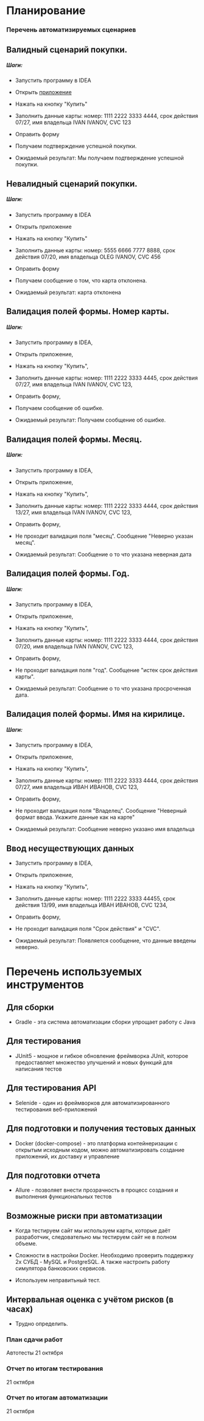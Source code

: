 # Планирование #

### Перечень автоматизируемых сценариев ###

## Валидный сценарий покупки. ##
##### Шаги: #####

* Запустить программу в IDEA

* Открыть [приложение](http://localhost:8080/)

* Нажать на кнопку "Купить"

* Заполнить данные карты: номер: 1111 2222 3333 4444, срок действия 07/27, имя владельца IVAN IVANOV, CVC 123

* Оправить форму

* Получаем подтверждение успешной покупки.

* Ожидаемый результат: Мы получаем подтверждение успешной покупки.

## Невалидный сценарий покупки. ##

##### Шаги: #####

* Запустить программу в IDEA

* Открыть приложение

* Нажать на кнопку "Купить"

* Заполнить данные карты: номер: 5555 6666 7777 8888, срок действия 07/20, имя владельца OLEG IVANOV, CVC 456

* Оправить форму

* Получаем сообщение о том, что карта отклонена.

* Ожидаемый результат: карта отклонена

## Валидация полей формы. Номер карты. ##

##### Шаги: #####

* Запустить программу в IDEA, 

* Открыть приложение,

* Нажать на кнопку "Купить",

* Заполнить данные карты: номер: 1111 2222 3333 4445, срок действия 07/27, имя владельца IVAN IVANOV, CVC 123,

* Оправить форму,

* Получаем сообщение об ошибке.

* Ожидаемый результат: Получаем сообщение об ошибке.

## Валидация полей формы. Месяц. ##

##### Шаги: #####

* Запустить программу в IDEA,

* Открыть приложение,

* Нажать на кнопку "Купить",

* Заполнить данные карты: номер: 1111 2222 3333 4444, срок действия 13/27, имя владельца IVAN IVANOV, CVC 123,

* Оправить форму,

* Не проходит валидация поля "месяц". Сообщение "Неверно указан месяц".

* Ожидаемый результат: Сообщение о то что указана неверная дата

## Валидация полей формы. Год. ##

##### Шаги: #####

* Запустить программу в IDEA,

* Открыть приложение,

* Нажать на кнопку "Купить",

* Заполнить данные карты: номер: 1111 2222 3333 4444, срок действия 07/20, имя владельца IVAN IVANOV, CVC 123,

* Оправить форму,

* Не проходит валидация поля "год". Сообщение "истек срок действия карты".

* Ожидаемый результат: Сообщение о то что указана просроченная дата.

## Валидация полей формы. Имя на кирилице. ##

 ##### Шаги: #####

* Запустить программу в IDEA,

* Открыть приложение,

* Нажать на кнопку "Купить",

* Заполнить данные карты: номер: 1111 2222 3333 4444, срок действия 07/27, имя владельца ИВАН ИВАНОВ, CVC 123,

* Оправить форму,

* Не проходит валидация поля "Владелец". Сообщение "Неверный формат ввода. Укажите данные как на карте"

* Ожидаемый результат: Сообщение неверно указано имя владельца

## Ввод несуществующих данных ##

* Запустить программу в IDEA,

* Открыть приложение,

* Нажать на кнопку "Купить",

* Заполнить данные карты: номер: 1111 2222 3333 44455, срок действия 13/99, имя владельца ИВАН ИВАНОВ, CVC 1234,

* Оправить форму,

* Не проходит валидация поля "Срок действия" и "CVC". 

* Ожидаемый результат: Появляется сообщение, что данные введены неверно.

# Перечень используемых инструментов #

## Для сборки ##

* Gradle - эта система автоматизации сборки упрощает работу с Java 

## Для тестирования ##

* JUnit5 - мощное и гибкое обновление фреймворка JUnit, которое предоставляет множество улучшений и новых функций для написания тестов

## Для тестирования API ## 

* Selenide - один из фреймворков для автоматизированного тестирования веб-приложений

## Для подготовки и получения тестовых данных ## 

* Docker (docker-compose) - это платформа контейнеризации с открытым исходным кодом, можно автоматизировать создание приложений, их доставку и управление
## Для подготовки отчета ## 

* Allure - позволяет внести прозрачность в процесс создания и выполнения функциональных тестов


## Возможные риски при автоматизации ## 

* Когда тестируем сайт мы используем карты, которые даёт разработчик, следовательно мы тестируем сайт не в полном объеме.

* Сложности в настройки Docker. Необходимо проверить поддержку 2х СУБД - MySQL и PostgreSQL. А также настроить работу симулятора банковских сервисов.

* Используем неправитьный тест.

## Интервальная оценка с учётом рисков (в часах) ## 

* Трудно определить.

### План сдачи работ ###
Автотесты
21 октября

### Отчет по итогам тестирования ###
21 октября

### Отчет по итогам автоматизации ###
21 октября
